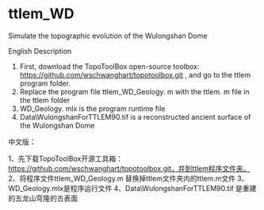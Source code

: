 # ttlem_WD
Simulate the topographic evolution of the Wulongshan Dome

English Description

1. First, download the TopoToolBox open-source toolbox: https://github.com/wschwanghart/topotoolbox.git , and go to the ttlem program folder.  
2. Replace the program file ttlem_WD_Geology. m with the ttlem. m file in the ttlem folder  
3. WD_Geology. mlx is the program runtime file  
4. Data\WulongshanForTTLEM90.tif is a reconstructed ancient surface of the Wulongshan Dome

中文版：

1、先下载TopoToolBox开源工具箱：https://github.com/wschwanghart/topotoolbox.git，并到ttlem程序文件夹。
2、将程序文件ttlem_WD_Geology.m 替换掉ttlem文件夹内的ttlem.m文件
3、WD_Geology.mlx是程序运行文件
4、Data\WulongshanForTTLEM90.tif 是重建的五龙山穹隆的古表面
